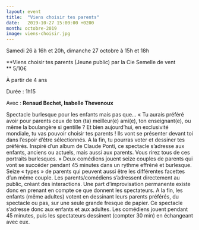 ```yaml
---
layout: event
title:  "Viens choisir tes parents"
date:   2019-10-27 15:00:00 +0200
month: octobre-2019
image: viens-choisir.jpg
---
```




Samedi 26 à 16h et 20h, dimanche 27 octobre à 15h et 18h

 **Viens choisir tes parents (Jeune public) par la Cie Semelle de vent  
** 5/10€

À partir de 4 ans

Durée : 1h15

Avec : **Renaud Bechet, Isabelle Thevenoux**

Spectacle burlesque pour les enfants mais pas que… « Tu aurais préféré avoir pour parents ceux de ton (ta) meilleur(e) ami(e), ton enseignant(e), ou même la boulangère si gentille ? Et bien aujourd’hui, en exclusivité mondiale, tu vas pouvoir choisir tes parents ! Ils vont se présenter devant toi dans l’espoir d’être sélectionnés. A la fin, tu pourras voter et dessiner tes préférés. Inspiré d’un album de Claude Ponti, ce spectacle s’adresse aux enfants, anciens ou actuels, mais aussi aux parents. Vous rirez tous de ces portraits burlesques. » Deux comédiens jouent seize couples de parents qui vont se succéder pendant 45 minutes dans un rythme effréné et burlesque. Seize « types » de parents qui peuvent aussi être les différentes facettes d’un même couple. Les parents/comédiens s’adressent directement au public, créant des interactions. Une part d’improvisation permanente existe donc en prenant en compte ce que donnent les spectateurs. A la fin, les enfants (même adultes) votent en dessinant leurs parents préférés, du spectacle ou pas, sur une seule grande fresque de papier. Ce spectacle s’adresse donc aux enfants et aux adultes. Les comédiens jouent pendant 45 minutes, puis les spectateurs dessinent (compter 30 min) en échangeant avec eux.